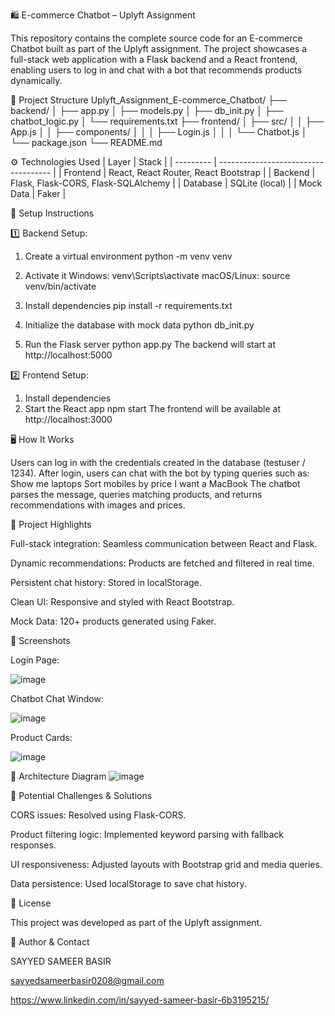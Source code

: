 🛍️ E-commerce Chatbot – Uplyft Assignment

This repository contains the complete source code for an E-commerce Chatbot built as part of the Uplyft assignment. The project showcases a full-stack web application with a Flask backend and a React frontend, enabling users to log in and chat with a bot that recommends products dynamically.

📂 Project Structure
Uplyft_Assignment_E-commerce_Chatbot/
├── backend/
│   ├── app.py
│   ├── models.py
│   ├── db_init.py
│   ├── chatbot_logic.py
│   └── requirements.txt
├── frontend/
│   ├── src/
│   │   ├── App.js
│   │   ├── components/
│   │   │   ├── Login.js
│   │   │   └── Chatbot.js
│   └── package.json
└── README.md

⚙️ Technologies Used
| Layer     | Stack                                |
| --------- | ------------------------------------ |
| Frontend  | React, React Router, React Bootstrap |
| Backend   | Flask, Flask-CORS, Flask-SQLAlchemy  |
| Database  | SQLite (local)                       |
| Mock Data | Faker                                |

🚀 Setup Instructions

1️⃣ Backend Setup:

1. Create a virtual environment
python -m venv venv

2. Activate it
Windows: venv\Scripts\activate
macOS/Linux: source venv/bin/activate

4. Install dependencies
pip install -r requirements.txt

6. Initialize the database with mock data
python db_init.py

7. Run the Flask server
python app.py
The backend will start at http://localhost:5000

2️⃣ Frontend Setup:

1. Install dependencies
2. Start the React app
npm start
The frontend will be available at http://localhost:3000

🖥️ How It Works

Users can log in with the credentials created in the database (testuser / 1234).
After login, users can chat with the bot by typing queries such as:
Show me laptops
Sort mobiles by price
I want a MacBook
The chatbot parses the message, queries matching products, and returns recommendations with images and prices.

🧠 Project Highlights

Full-stack integration: Seamless communication between React and Flask.

Dynamic recommendations: Products are fetched and filtered in real time.

Persistent chat history: Stored in localStorage.

Clean UI: Responsive and styled with React Bootstrap.

Mock Data: 120+ products generated using Faker.

📸 Screenshots

Login Page:

![image](https://github.com/user-attachments/assets/caa61ca2-ba7d-4e02-a620-c40e635df995)

Chatbot Chat Window:

![image](https://github.com/user-attachments/assets/ccf6d37e-d3ea-47f6-875a-3c9f81f4270b)

Product Cards:

![image](https://github.com/user-attachments/assets/0d65d79a-f803-41dc-a78a-c614793a19e5)

🧩 Architecture Diagram
![image](https://github.com/user-attachments/assets/7849469b-6d7b-4376-ad13-49d554c871d7)

📝 Potential Challenges & Solutions

CORS issues: Resolved using Flask-CORS.

Product filtering logic: Implemented keyword parsing with fallback responses.

UI responsiveness: Adjusted layouts with Bootstrap grid and media queries.

Data persistence: Used localStorage to save chat history.

📄 License

This project was developed as part of the Uplyft assignment.

👤 Author & Contact

SAYYED SAMEER BASIR

sayyedsameerbasir0208@gmail.com

https://www.linkedin.com/in/sayyed-sameer-basir-6b3195215/







